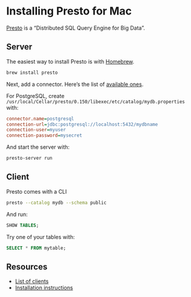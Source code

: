 # Installing Presto for Mac

[Presto](https://prestodb.io/) is a “Distributed SQL Query Engine for Big Data”.

## Server

The easiest way to install Presto is with [Homebrew](http://brew.sh).

```sh
brew install presto
```

Next, add a connector. Here’s the list of [available ones](https://prestodb.io/docs/current/connector.html).

For PostgreSQL, create `/usr/local/Cellar/presto/0.150/libexec/etc/catalog/mydb.properties` with:

```ini
connector.name=postgresql
connection-url=jdbc:postgresql://localhost:5432/mydbname
connection-user=myuser
connection-password=mysecret
```

And start the server with:

```sh
presto-server run
```

## Client

Presto comes with a CLI

```sh
presto --catalog mydb --schema public
```

And run:

```sql
SHOW TABLES;
```

Try one of your tables with:

```sql
SELECT * FROM mytable;
```

## Resources

- [List of clients](https://prestodb.io/resources.html)
- [Installation instructions](https://prestodb.io/docs/current/installation/deployment.html)
